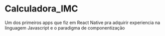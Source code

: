 # Calculadora_IMC
 Um dos primeiros apps que fiz em React Native pra adquirir experiencia na linguagem Javascript e o paradigma de componentização 
